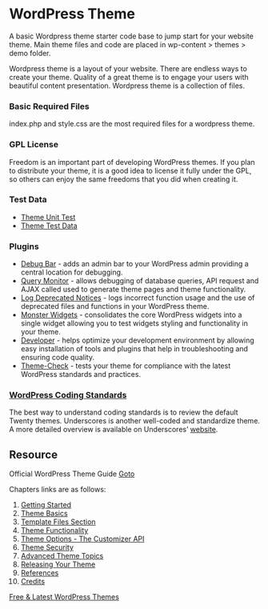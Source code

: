 # WordPress Theme

A basic Wordpress theme starter code base to jump start for your website theme. Main theme files and code are placed in wp-content > themes > demo folder. 

Wordpress theme is a layout of your website. There are endless ways to create your theme. Quality of a great theme is to engage your users with beautiful content presentation. Wordpress theme is a collection of files.

### Basic Required Files
index.php and style.css are the most required files for a wordpress theme.

### GPL License
Freedom is an important part of developing WordPress themes. If you plan to distribute your theme, it is a good idea to license it fully under the GPL, so others can enjoy the same freedoms that you did when creating it.

### Test Data
- [Theme Unit Test](https://codex.wordpress.org/Theme_Unit_Test)
- [Theme Test Data](https://themetest.wordpress.com/)

### Plugins
- [Debug Bar](https://wordpress.org/plugins/debug-bar/) - adds an admin bar to your WordPress admin providing a central location for debugging.
- [Query Monitor](https://wordpress.org/plugins/query-monitor/) - allows debugging of database queries, API request and AJAX called used to generate theme pages and theme functionality.
- [Log Deprecated Notices](https://wordpress.org/plugins/log-deprecated-notices/) - logs incorrect function usage and the use of deprecated files and functions in your WordPress theme.
- [Monster Widgets](https://wordpress.org/plugins/monster-widget/) - consolidates the core WordPress widgets into a single widget allowing you to test widgets styling and functionality in your theme.
- [Developer](https://wordpress.org/plugins/developer/) - helps optimize your development environment by allowing easy installation of tools and plugins that help in troubleshooting and ensuring code quality.
- [Theme-Check](https://wordpress.org/plugins/theme-check/) - tests your theme for compliance with the latest WordPress standards and practices.

### [WordPress Coding Standards](https://make.wordpress.org/core/handbook/best-practices/coding-standards/)
The best way to understand coding standards is to review the default Twenty themes. Underscores is another well-coded and standardize theme. A more detailed overview is available on Underscores’ [website](http://underscores.me/).

## Resource

Official WordPress Theme Guide [Goto](https://developer.wordpress.org/themes/)

Chapters links are as follows:

1. [Getting Started](https://developer.wordpress.org/themes/getting-started/)
2. [Theme Basics](https://developer.wordpress.org/themes/basics/)
3. [Template Files Section](https://developer.wordpress.org/themes/template-files-section/)
4. [Theme Functionality](https://developer.wordpress.org/themes/functionality/)
5. [Theme Options - The Customizer API](https://developer.wordpress.org/themes/customize-api/)
6. [Theme Security](https://developer.wordpress.org/themes/theme-security/)
7. [Advanced Theme Topics](https://developer.wordpress.org/themes/advanced-topics/)
8. [Releasing Your Theme](https://developer.wordpress.org/themes/release/)
9. [References](https://developer.wordpress.org/themes/references/)
10. [Credits](https://developer.wordpress.org/themes/credits/)

[Free & Latest WordPress Themes](https://wordpress.org/themes/browse/new/)
